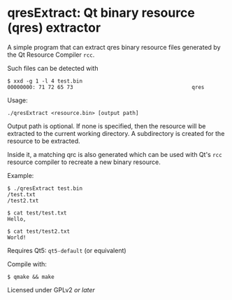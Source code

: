 # qresExtract: Qt binary resource (qres) extractor

A simple program that can extract qres binary resource files generated by the Qt Resource Compiler `rcc`.

Such files can be detected with
```
$ xxd -g 1 -l 4 test.bin
00000000: 71 72 65 73                                      qres
```

Usage:
```
./qresExtract <resource.bin> [output path]
```

Output path is optional. If none is specified, then the resource will be extracted to the current working directory.
A subdirectory is created for the resource to be extracted.

Inside it, a matching qrc is also generated which can be used with Qt's `rcc` resource compiler to recreate a new binary resource.

Example:
```
$ ./qresExtract test.bin
/test.txt
/test2.txt

$ cat test/test.txt
Hello,

$ cat test/test2.txt
World!
```

Requires Qt5: `qt5-default` (or equivalent)

Compile with:
```
$ qmake && make
```

Licensed under GPLv2 *or later*
